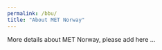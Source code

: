 ```yaml
---
permalink: /bbu/
title: "About MET Norway"
---
```


More details about MET Norway, please add here ...
